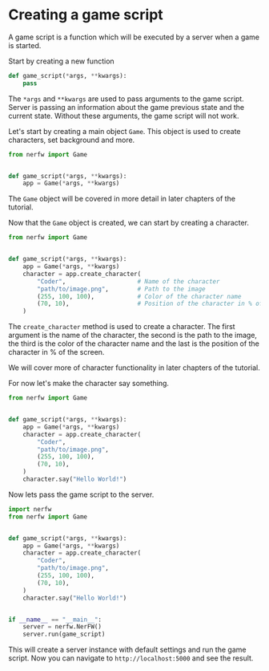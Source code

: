 # Creating a game script

A game script is a function which will be executed by a server when a game is started.

Start by creating a new function

```python
def game_script(*args, **kwargs):
    pass
```

The `*args` and `**kwargs` are used to pass arguments to the game script.
Server is passing an information about the game previous state and the current state.
Without these arguments, the game script will not work.

Let's start by creating a main object `Game`. This object is used to create characters, set background and more.

```python
from nerfw import Game


def game_script(*args, **kwargs):
    app = Game(*args, **kwargs)
```

The `Game` object will be covered in more detail in later chapters of the tutorial.

Now that the `Game` object is created, we can start by creating a character.

```python
from nerfw import Game


def game_script(*args, **kwargs):
    app = Game(*args, **kwargs)
    character = app.create_character(
        "Coder",                    # Name of the character
        "path/to/image.png",        # Path to the image
        (255, 100, 100),            # Color of the character name
        (70, 10),                   # Position of the character in % of the screen
    )
```

The `create_character` method is used to create a character. The first argument is the name of the character,
the second is the path to the image, the third is the color of the character name
and the last is the position of the character in % of the screen.

We will cover more of character functionality in later chapters of the tutorial.

For now let's make the character say something.

```python
from nerfw import Game


def game_script(*args, **kwargs):
    app = Game(*args, **kwargs)
    character = app.create_character(
        "Coder",
        "path/to/image.png",
        (255, 100, 100),
        (70, 10),
    )
    character.say("Hello World!")
```

Now lets pass the game script to the server.

```python
import nerfw
from nerfw import Game


def game_script(*args, **kwargs):
    app = Game(*args, **kwargs)
    character = app.create_character(
        "Coder",
        "path/to/image.png",
        (255, 100, 100),
        (70, 10),
    )
    character.say("Hello World!")


if __name__ == "__main__":
    server = nerfw.NerFW()
    server.run(game_script)
```

This will create a server instance with default settings and run the game script.
Now you can navigate to `http://localhost:5000` and see the result.
